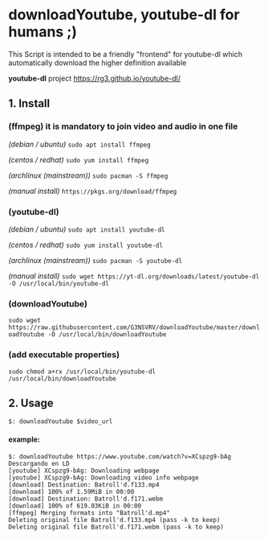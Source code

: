 # downloadYoutube, youtube-dl for humans ;)
This Script is intended to be a friendly "frontend" for youtube-dl which automatically download the higher definition available

**youtube-dl** project
https://rg3.github.io/youtube-dl/

## 1. Install
### (ffmpeg) it is mandatory to join video and audio in one file

*(debian / ubuntu)* `sudo apt install ffmpeg`

*(centos / redhat)* `sudo yum install ffmpeg`

*(archlinux (mainstream))* `sudo pacman -S ffmpeg`

*(manual install)* `https://pkgs.org/download/ffmpeg`

### (youtube-dl)

*(debian / ubuntu)* `sudo apt install youtube-dl`

*(centos / redhat)* `sudo yum install youtube-dl`

*(archlinux (mainstream))* `sudo pacman -S youtube-dl`

*(manual install)* `sudo wget https://yt-dl.org/downloads/latest/youtube-dl -O /usr/local/bin/youtube-dl`

### (downloadYoutube)
`sudo wget https://raw.githubusercontent.com/G3NSVRV/downloadYoutube/master/downloadYoutube -O /usr/local/bin/downloadYoutube`

### (add executable properties)
`sudo chmod a+rx /usr/local/bin/youtube-dl /usr/local/bin/downloadYoutube`

## 2. Usage
```
$: downloadYoutube $video_url
```

#### example:
```
$: downloadYoutube https://www.youtube.com/watch?v=XCspzg9-bAg
Descargando en LD
[youtube] XCspzg9-bAg: Downloading webpage
[youtube] XCspzg9-bAg: Downloading video info webpage
[download] Destination: Batroll'd.f133.mp4
[download] 100% of 1.59MiB in 00:00
[download] Destination: Batroll'd.f171.webm
[download] 100% of 619.03KiB in 00:00
[ffmpeg] Merging formats into "Batroll'd.mp4"
Deleting original file Batroll'd.f133.mp4 (pass -k to keep)
Deleting original file Batroll'd.f171.webm (pass -k to keep)
```
